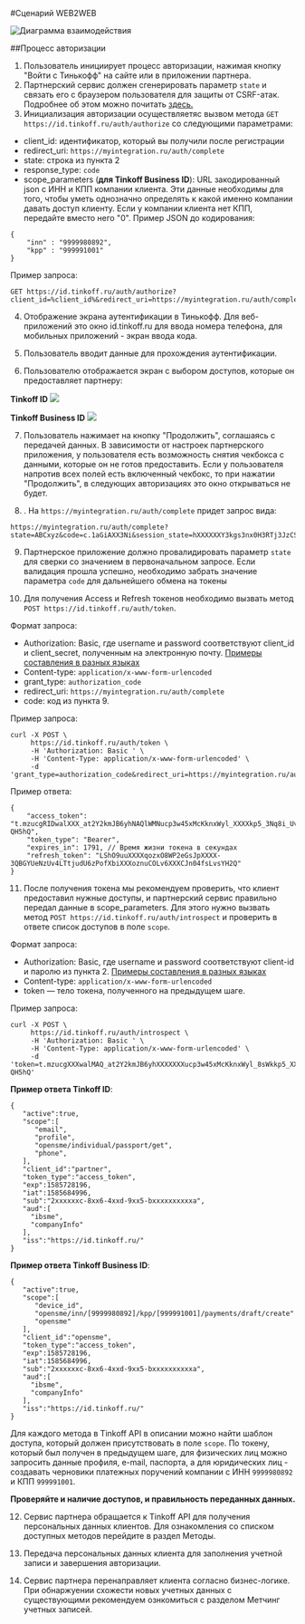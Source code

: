 
#Сценарий WEB2WEB

![Диаграмма взаимодействия](../img/diagram_tid_w2w.png)

##Процесс авторизации

1) Пользователь инициирует процесс авторизации, нажимая кнопку "Войти с Тинькофф" на сайте или в приложении партнера.  
2) Партнерский сервис должен сгенерировать параметр ```state``` и связать его с браузером пользователя для защиты от CSRF-атак. Подробнее об этом можно почитать [здесь.](https://datatracker.ietf.org/doc/html/draft-ietf-oauth-security-topics-14#section-4.7)  
3) Инициализация авторизации осуществляетяс вызвом метода ```GET https://id.tinkoff.ru/auth/authorize``` со следующими параметрами:
* client_id: идентификатор, который вы получили после регистрации
* redirect_uri: ```https://myintegration.ru/auth/complete```
* state: строка из пункта 2
* response_type: ```code```
* scope_parameters (**для Tinkoff Business ID**): URL закодированный json с ИНН и КПП компании клиента. Эти данные необходимы для того, чтобы уметь однозначно определять к какой именно компании давать доступ клиенту. Если у компании клиента нет КПП, передайте вместо него "0". Пример JSON до кодирования:

```
{ 
    "inn" : "9999980892", 
    "kpp" : "999991001" 
} 
```

Пример запроса:

```
GET https://id.tinkoff.ru/auth/authorize?client_id=%client_id%&redirect_uri=https://myintegration.ru/auth/complete&state=ABCxyz&response_type=code&scope_parameters=%20%7B%20%22inn%22%20:%20%227743180892%22,%20%22kpp%22%20:%20%22773101001%22%20%7D
```
4) Отображение экрана аутентификации в Тинькофф. Для веб-приложений это окно id.tinkoff.ru для ввода номера телефона, для мобильных приложений - экран ввода кода.   

5) Пользователь вводит данные для прохождения аутентификации.   

6) Пользователю отображается экран с выбором доступов, которые он предоставляет партнеру:  

**Tinkoff ID**
![](https://business.cdn-tinkoff.ru/static/images/opensme/partner-script.jpg)

**Tinkoff Business ID**
![](https://business.cdn-tinkoff.ru/static/images/opensme/consents-pop-up.jpg)


7) Пользователь нажимает на кнопку "Продолжить", соглашаясь с передачей данных. В зависимости от настроек партнерского приложения, у пользователя есть возможность снятия чекбокса с данными, которые он не готов предоставить.
Если у пользователя напротив всех полей есть включенный чекбокс, то при нажатии "Продолжить", в следующих авторизациях это окно открываться не будет.

8) . На ```https://myintegration.ru/auth/complete``` придет запрос вида:  

```
https://myintegration.ru/auth/complete?state=ABCxyz&code=c.1aGiAXX3Ni&session_state=hXXXXXXY3kgs3nx0H3RTj3JzCSrdaqaDhU6lS8XXXXX.i4kl6dsEB1SQogzq0Nj0
```
9. Партнерское приложение должно провалидировать параметр ```state``` для сверки со значением в первоначальном запросе. Если валидация прошла успешно, необходимо забрать значение параметра ```code``` для дальнейшего обмена на токены
   
10. Для получения Access и Refresh токенов необходимо вызвать метод ```POST https://id.tinkoff.ru/auth/token```.

Формат запроса:

* Authorization: Basic, где username и password соответствуют client_id и client_secret, полученным на электронную почту. [Примеры составления в разных языках](https://gist.github.com/brandonmwest/a2632d0a65088a20c00a)
* Content-type: ```application/x-www-form-urlencoded```
* grant_type: ```authorization_code```
* redirect_uri: ```https://myintegration.ru/auth/complete```
* code: код из пункта 9.

Пример запроса:
``` 
curl -X POST \
     https://id.tinkoff.ru/auth/token \
     -H 'Authorization: Basic ' \
     -H 'Content-Type: application/x-www-form-urlencoded' \
     -d 'grant_type=authorization_code&redirect_uri=https://myintegration.ru/auth/complete&code=c.1aGiAXX3Ni'
```
Пример ответа:
```
{
    "access_token": "t.mzucgRIDwalXXX_at2Y2kmJB6yhNAQlWMNucp3w45xMcKknxWyl_XXXXkp5_3Nq8i_UvddDroJvd3elz-QH5hQ",
    "token_type": "Bearer",
    "expires_in": 1791, // Время жизни токена в секундах
    "refresh_token": "LShO9uuXXXXqozxO8WP2eGsJpXXXX-3QBGYUeNzUv4LTtjudU6zPofXbiXXXoznuCOLv6XXXCJn04fsLvsYH2Q"
}
```

11. После получения токена мы рекомендуем проверить, что клиент предоставил нужные доступы, и партнерский сервис правильно передал данные в scope_parameters. Для этого нужно вызвать метод ```POST https://id.tinkoff.ru/auth/introspect``` и проверить в ответе список доступов в поле ```scope```.

Формат запроса:

* Authorization: Basic, где username и password соответствуют client-id и паролю из пункта 2. [Примеры составления в разных языках](https://gist.github.com/brandonmwest/a2632d0a65088a20c00a)
* Content-type: ```application/x-www-form-urlencoded```
* token — тело токена, полученного на предыдущем шаге.

Пример запроса:
``` 
curl -X POST \
     https://id.tinkoff.ru/auth/introspect \
     -H 'Authorization: Basic ' \
     -H 'Content-Type: application/x-www-form-urlencoded' \
     -d 'token=t.mzucgXXXwalMAQ_at2Y2kmJB6yhXXXXXXXucp3w45xMcKknxWyl_8sWkkp5_XXXXX_UvddDroJvd3elz-QH5hQ'
```

**Пример ответа Tinkoff ID**:
```
{
   "active":true,
   "scope":[
      "email",
      "profile",
      "opensme/individual/passport/get",
      "phone",
   ],
   "client_id":"partner",
   "token_type":"access_token",
   "exp":1585728196,
   "iat":1585684996,
   "sub":"2xxxxxxc-8xx6-4xxd-9xx5-bxxxxxxxxxxa",
   "aud":[
     "ibsme",
     "companyInfo"
   ],
   "iss":"https://id.tinkoff.ru/"
}
```
**Пример ответа Tinkoff Business ID**:
```
{
   "active":true,
   "scope":[
      "device_id",
      "opensme/inn/[9999980892]/kpp/[999991001]/payments/draft/create"
      "opensme"
   ],
   "client_id":"opensme",
   "token_type":"access_token",
   "exp":1585728196,
   "iat":1585684996,
   "sub":"2xxxxxxc-8xx6-4xxd-9xx5-bxxxxxxxxxxa",
   "aud":[
     "ibsme",
     "companyInfo"
   ],
   "iss":"https://id.tinkoff.ru/"
}
```

Для каждого метода в Tinkoff API в описании можно найти шаблон доступа, который должен присутствовать в поле ```scope```. По токену, который был получен в предыдущем шаге, для физических лиц можно запросить данные профиля, e-mail, паспорта, а для юридических лиц - создавать черновики платежных поручений компании с ИНН ```9999980892``` и КПП ```999991001```.

**Проверяйте и наличие доступов, и правильность переданных данных.**

12. Сервис партнера обращается к Tinkoff API для получения персональных данных клиентов. Для ознакомления со списком доступных методов перейдите в раздел Методы.

13. Передача персональных данных клиента для заполнения учетной записи и завершения авторизации.

14. Сервис партнера перенаправляет клиента согласно бизнес-логике. При обнаржуении схожести новых учетных данных с существующими рекомендуем ознкомиться с разделом Метчинг учетных записей.